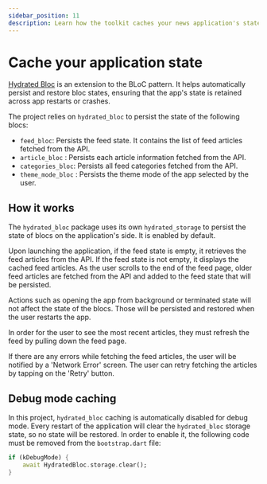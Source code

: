 ```yaml
---
sidebar_position: 11
description: Learn how the toolkit caches your news application's state.
---
```


# Cache your application state

[Hydrated Bloc](https://pub.dev/packages/hydrated_bloc) is an extension to the BLoC pattern. It helps automatically persist and restore bloc states, ensuring that the app's state is retained across app restarts or crashes.

The project relies on `hydrated_bloc` to persist the state of the following blocs:

- `feed_bloc`: Persists the feed state. It contains the list of feed articles fetched from the API.
- `article_bloc` : Persists each article information fetched from the API.
- `categories_bloc`: Persists all feed categories fetched from the API.
- `theme_mode_bloc` : Persists the theme mode of the app selected by the user.

## How it works

The `hydrated_bloc` package uses its own `hydrated_storage` to persist the state of blocs on the application's side. It is enabled by default.

Upon launching the application, if the feed state is empty, it retrieves the feed articles from the API. If the feed state is not empty, it displays the cached feed articles. As the user scrolls to the end of the feed page, older feed articles are fetched from the API and added to the feed state that will be persisted.

Actions such as opening the app from background or terminated state will not affect the state of the blocs. Those will be persisted and restored when the user restarts the app.

In order for the user to see the most recent articles, they must refresh the feed by pulling down the feed page.

If there are any errors while fetching the feed articles, the user will be notified by a 'Network Error' screen. The user can retry fetching the articles by tapping on the 'Retry' button.

## Debug mode caching

In this project, `hydrated_bloc` caching is automatically disabled for debug mode. Every restart of the application will clear the `hydrated_bloc` storage state, so no state will be restored. In order to enable it, the following code must be removed from the `bootstrap.dart` file:

```dart
if (kDebugMode) {
    await HydratedBloc.storage.clear();
}
```
